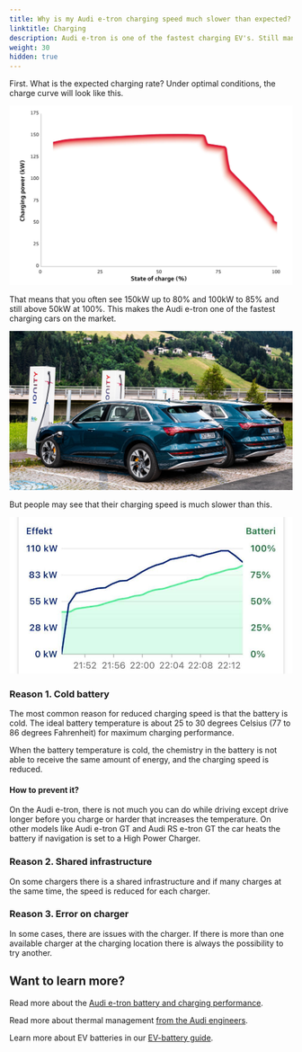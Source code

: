 ```yaml
---
title: Why is my Audi e-tron charging speed much slower than expected?
linktitle: Charging
description: Audi e-tron is one of the fastest charging EV's. Still many experience slower charging speed than expected. Why is that? 
weight: 30
hidden: true
---
```


First. What is the expected charging rate? Under optimal conditions, the charge curve will look like this.

![Charging curve](chargecurve.jpg "Charging curve e-tron 55 optimal conditions")

That means that you often see 150kW up to 80% and 100kW to 85% and still above 50kW at 100%. This makes the Audi e-tron one of the fastest charging cars on the market.

![Audi e-tron 55 charging at Ionity](charginghpc.jpg "Audi e-tron 55 charging at Ionity HPC")

But people may see that their charging speed is much slower than this.

![Slow charging](slowcharging1.jpg "Example 1 - slow charging curve")

### Reason 1. Cold battery

The most common reason for reduced charging speed is that the battery is cold. The ideal battery temperature is about 25 to 30 degrees Celsius (77 to 86 degrees Fahrenheit) for maximum charging performance.

When the battery temperature is cold, the chemistry in the battery is not able to receive the same amount of energy, and the charging speed is reduced.

#### How to prevent it?

On the Audi e-tron, there is not much you can do while driving except drive longer before you charge or harder that increases the temperature. On other models like Audi e-tron GT and Audi RS e-tron GT the car heats the battery if navigation is set to a High Power Charger.

### Reason 2. Shared infrastructure

On some chargers there is a shared infrastructure and if many charges at the same time, the speed is reduced for each charger.

### Reason 3. Error on charger

In some cases, there are issues with the charger. If there is more than one available charger at the charging location there is always the possibility to try another.

## Want to learn more?

Read more about the [Audi e-tron battery and charging performance](../../../drivetrain/battery/).

Read more about thermal management [from the Audi engineers](../../../../../articles/thermalmanagementwinter/).

Learn more about EV batteries in our [EV-battery guide](../../../../../technology/battery/).
